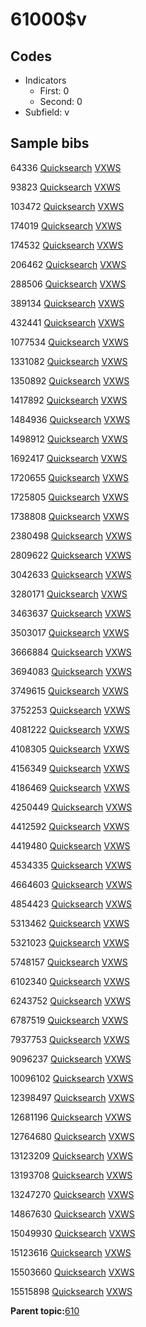 # 61000$v

## Codes

-   Indicators
    -   First: 0
    -   Second: 0
-   Subfield: v

## Sample bibs

64336 [Quicksearch](https://search.library.yale.edu/catalog/64336) [VXWS](http://prodorbis.library.yale.edu:7014/vxws/GetHoldingsService?bibId=64336)

93823 [Quicksearch](https://search.library.yale.edu/catalog/93823) [VXWS](http://prodorbis.library.yale.edu:7014/vxws/GetHoldingsService?bibId=93823)

103472 [Quicksearch](https://search.library.yale.edu/catalog/103472) [VXWS](http://prodorbis.library.yale.edu:7014/vxws/GetHoldingsService?bibId=103472)

174019 [Quicksearch](https://search.library.yale.edu/catalog/174019) [VXWS](http://prodorbis.library.yale.edu:7014/vxws/GetHoldingsService?bibId=174019)

174532 [Quicksearch](https://search.library.yale.edu/catalog/174532) [VXWS](http://prodorbis.library.yale.edu:7014/vxws/GetHoldingsService?bibId=174532)

206462 [Quicksearch](https://search.library.yale.edu/catalog/206462) [VXWS](http://prodorbis.library.yale.edu:7014/vxws/GetHoldingsService?bibId=206462)

288506 [Quicksearch](https://search.library.yale.edu/catalog/288506) [VXWS](http://prodorbis.library.yale.edu:7014/vxws/GetHoldingsService?bibId=288506)

389134 [Quicksearch](https://search.library.yale.edu/catalog/389134) [VXWS](http://prodorbis.library.yale.edu:7014/vxws/GetHoldingsService?bibId=389134)

432441 [Quicksearch](https://search.library.yale.edu/catalog/432441) [VXWS](http://prodorbis.library.yale.edu:7014/vxws/GetHoldingsService?bibId=432441)

1077534 [Quicksearch](https://search.library.yale.edu/catalog/1077534) [VXWS](http://prodorbis.library.yale.edu:7014/vxws/GetHoldingsService?bibId=1077534)

1331082 [Quicksearch](https://search.library.yale.edu/catalog/1331082) [VXWS](http://prodorbis.library.yale.edu:7014/vxws/GetHoldingsService?bibId=1331082)

1350892 [Quicksearch](https://search.library.yale.edu/catalog/1350892) [VXWS](http://prodorbis.library.yale.edu:7014/vxws/GetHoldingsService?bibId=1350892)

1417892 [Quicksearch](https://search.library.yale.edu/catalog/1417892) [VXWS](http://prodorbis.library.yale.edu:7014/vxws/GetHoldingsService?bibId=1417892)

1484936 [Quicksearch](https://search.library.yale.edu/catalog/1484936) [VXWS](http://prodorbis.library.yale.edu:7014/vxws/GetHoldingsService?bibId=1484936)

1498912 [Quicksearch](https://search.library.yale.edu/catalog/1498912) [VXWS](http://prodorbis.library.yale.edu:7014/vxws/GetHoldingsService?bibId=1498912)

1692417 [Quicksearch](https://search.library.yale.edu/catalog/1692417) [VXWS](http://prodorbis.library.yale.edu:7014/vxws/GetHoldingsService?bibId=1692417)

1720655 [Quicksearch](https://search.library.yale.edu/catalog/1720655) [VXWS](http://prodorbis.library.yale.edu:7014/vxws/GetHoldingsService?bibId=1720655)

1725805 [Quicksearch](https://search.library.yale.edu/catalog/1725805) [VXWS](http://prodorbis.library.yale.edu:7014/vxws/GetHoldingsService?bibId=1725805)

1738808 [Quicksearch](https://search.library.yale.edu/catalog/1738808) [VXWS](http://prodorbis.library.yale.edu:7014/vxws/GetHoldingsService?bibId=1738808)

2380498 [Quicksearch](https://search.library.yale.edu/catalog/2380498) [VXWS](http://prodorbis.library.yale.edu:7014/vxws/GetHoldingsService?bibId=2380498)

2809622 [Quicksearch](https://search.library.yale.edu/catalog/2809622) [VXWS](http://prodorbis.library.yale.edu:7014/vxws/GetHoldingsService?bibId=2809622)

3042633 [Quicksearch](https://search.library.yale.edu/catalog/3042633) [VXWS](http://prodorbis.library.yale.edu:7014/vxws/GetHoldingsService?bibId=3042633)

3280171 [Quicksearch](https://search.library.yale.edu/catalog/3280171) [VXWS](http://prodorbis.library.yale.edu:7014/vxws/GetHoldingsService?bibId=3280171)

3463637 [Quicksearch](https://search.library.yale.edu/catalog/3463637) [VXWS](http://prodorbis.library.yale.edu:7014/vxws/GetHoldingsService?bibId=3463637)

3503017 [Quicksearch](https://search.library.yale.edu/catalog/3503017) [VXWS](http://prodorbis.library.yale.edu:7014/vxws/GetHoldingsService?bibId=3503017)

3666884 [Quicksearch](https://search.library.yale.edu/catalog/3666884) [VXWS](http://prodorbis.library.yale.edu:7014/vxws/GetHoldingsService?bibId=3666884)

3694083 [Quicksearch](https://search.library.yale.edu/catalog/3694083) [VXWS](http://prodorbis.library.yale.edu:7014/vxws/GetHoldingsService?bibId=3694083)

3749615 [Quicksearch](https://search.library.yale.edu/catalog/3749615) [VXWS](http://prodorbis.library.yale.edu:7014/vxws/GetHoldingsService?bibId=3749615)

3752253 [Quicksearch](https://search.library.yale.edu/catalog/3752253) [VXWS](http://prodorbis.library.yale.edu:7014/vxws/GetHoldingsService?bibId=3752253)

4081222 [Quicksearch](https://search.library.yale.edu/catalog/4081222) [VXWS](http://prodorbis.library.yale.edu:7014/vxws/GetHoldingsService?bibId=4081222)

4108305 [Quicksearch](https://search.library.yale.edu/catalog/4108305) [VXWS](http://prodorbis.library.yale.edu:7014/vxws/GetHoldingsService?bibId=4108305)

4156349 [Quicksearch](https://search.library.yale.edu/catalog/4156349) [VXWS](http://prodorbis.library.yale.edu:7014/vxws/GetHoldingsService?bibId=4156349)

4186469 [Quicksearch](https://search.library.yale.edu/catalog/4186469) [VXWS](http://prodorbis.library.yale.edu:7014/vxws/GetHoldingsService?bibId=4186469)

4250449 [Quicksearch](https://search.library.yale.edu/catalog/4250449) [VXWS](http://prodorbis.library.yale.edu:7014/vxws/GetHoldingsService?bibId=4250449)

4412592 [Quicksearch](https://search.library.yale.edu/catalog/4412592) [VXWS](http://prodorbis.library.yale.edu:7014/vxws/GetHoldingsService?bibId=4412592)

4419480 [Quicksearch](https://search.library.yale.edu/catalog/4419480) [VXWS](http://prodorbis.library.yale.edu:7014/vxws/GetHoldingsService?bibId=4419480)

4534335 [Quicksearch](https://search.library.yale.edu/catalog/4534335) [VXWS](http://prodorbis.library.yale.edu:7014/vxws/GetHoldingsService?bibId=4534335)

4664603 [Quicksearch](https://search.library.yale.edu/catalog/4664603) [VXWS](http://prodorbis.library.yale.edu:7014/vxws/GetHoldingsService?bibId=4664603)

4854423 [Quicksearch](https://search.library.yale.edu/catalog/4854423) [VXWS](http://prodorbis.library.yale.edu:7014/vxws/GetHoldingsService?bibId=4854423)

5313462 [Quicksearch](https://search.library.yale.edu/catalog/5313462) [VXWS](http://prodorbis.library.yale.edu:7014/vxws/GetHoldingsService?bibId=5313462)

5321023 [Quicksearch](https://search.library.yale.edu/catalog/5321023) [VXWS](http://prodorbis.library.yale.edu:7014/vxws/GetHoldingsService?bibId=5321023)

5748157 [Quicksearch](https://search.library.yale.edu/catalog/5748157) [VXWS](http://prodorbis.library.yale.edu:7014/vxws/GetHoldingsService?bibId=5748157)

6102340 [Quicksearch](https://search.library.yale.edu/catalog/6102340) [VXWS](http://prodorbis.library.yale.edu:7014/vxws/GetHoldingsService?bibId=6102340)

6243752 [Quicksearch](https://search.library.yale.edu/catalog/6243752) [VXWS](http://prodorbis.library.yale.edu:7014/vxws/GetHoldingsService?bibId=6243752)

6787519 [Quicksearch](https://search.library.yale.edu/catalog/6787519) [VXWS](http://prodorbis.library.yale.edu:7014/vxws/GetHoldingsService?bibId=6787519)

7937753 [Quicksearch](https://search.library.yale.edu/catalog/7937753) [VXWS](http://prodorbis.library.yale.edu:7014/vxws/GetHoldingsService?bibId=7937753)

9096237 [Quicksearch](https://search.library.yale.edu/catalog/9096237) [VXWS](http://prodorbis.library.yale.edu:7014/vxws/GetHoldingsService?bibId=9096237)

10096102 [Quicksearch](https://search.library.yale.edu/catalog/10096102) [VXWS](http://prodorbis.library.yale.edu:7014/vxws/GetHoldingsService?bibId=10096102)

12398497 [Quicksearch](https://search.library.yale.edu/catalog/12398497) [VXWS](http://prodorbis.library.yale.edu:7014/vxws/GetHoldingsService?bibId=12398497)

12681196 [Quicksearch](https://search.library.yale.edu/catalog/12681196) [VXWS](http://prodorbis.library.yale.edu:7014/vxws/GetHoldingsService?bibId=12681196)

12764680 [Quicksearch](https://search.library.yale.edu/catalog/12764680) [VXWS](http://prodorbis.library.yale.edu:7014/vxws/GetHoldingsService?bibId=12764680)

13123209 [Quicksearch](https://search.library.yale.edu/catalog/13123209) [VXWS](http://prodorbis.library.yale.edu:7014/vxws/GetHoldingsService?bibId=13123209)

13193708 [Quicksearch](https://search.library.yale.edu/catalog/13193708) [VXWS](http://prodorbis.library.yale.edu:7014/vxws/GetHoldingsService?bibId=13193708)

13247270 [Quicksearch](https://search.library.yale.edu/catalog/13247270) [VXWS](http://prodorbis.library.yale.edu:7014/vxws/GetHoldingsService?bibId=13247270)

14867630 [Quicksearch](https://search.library.yale.edu/catalog/14867630) [VXWS](http://prodorbis.library.yale.edu:7014/vxws/GetHoldingsService?bibId=14867630)

15049930 [Quicksearch](https://search.library.yale.edu/catalog/15049930) [VXWS](http://prodorbis.library.yale.edu:7014/vxws/GetHoldingsService?bibId=15049930)

15123616 [Quicksearch](https://search.library.yale.edu/catalog/15123616) [VXWS](http://prodorbis.library.yale.edu:7014/vxws/GetHoldingsService?bibId=15123616)

15503660 [Quicksearch](https://search.library.yale.edu/catalog/15503660) [VXWS](http://prodorbis.library.yale.edu:7014/vxws/GetHoldingsService?bibId=15503660)

15515898 [Quicksearch](https://search.library.yale.edu/catalog/15515898) [VXWS](http://prodorbis.library.yale.edu:7014/vxws/GetHoldingsService?bibId=15515898)

**Parent topic:**[610](../../tags/610/610.md)

